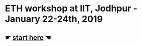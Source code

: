 # ETH workshop at IIT, Jodhpur - January 22-24th, 2019
## ☛ [start here](https://github.com/status-im/ethindia-embark/tree/start-here) ☚
